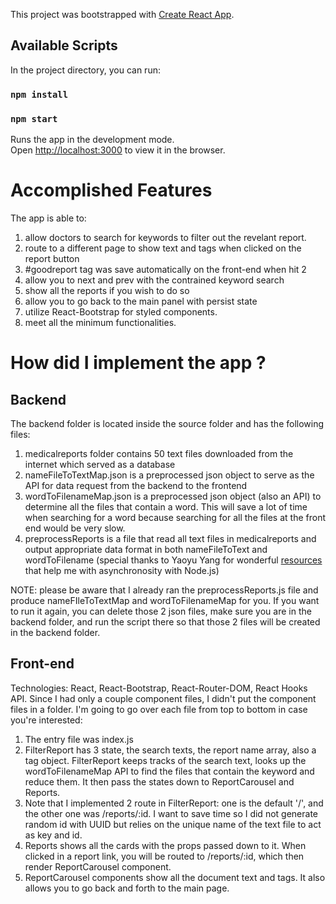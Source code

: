 This project was bootstrapped with [Create React App](https://github.com/facebook/create-react-app).

## Available Scripts

In the project directory, you can run:

### `npm install`
### `npm start`

Runs the app in the development mode.<br />
Open [http://localhost:3000](http://localhost:3000) to view it in the browser.

<h1>Accomplished Features</h1>

The app is able to:

1. allow doctors to search for keywords to filter out the revelant report.
2. route to a different page to show text and tags when clicked on the report button
3. #goodreport tag was save automatically on the front-end when hit 2
4. allow you to next and prev with the contrained keyword search
5. show all the reports if you wish to do so
6. allow you to go back to the main panel with persist state
7. utilize React-Bootstrap for styled components.
8. meet all the minimum functionalities.

<h1>How did I implement the app ?</h1>
<h2>  Backend </h2>
The backend folder is located inside the source folder and has the following files:

1. medicalreports folder contains 50 text files downloaded from the internet which served as a database
2. nameFileToTextMap.json is a preprocessed json object to serve as the API for data request from the backend to the frontend
3. wordToFilenameMap.json is a preprocessed json object (also an API) to determine all the files that contain a word. This will save a lot of time when searching for a word because searching for all the files at the front end would be very slow. 
4. preprocessReports is a file that read all text files in medicalreports and output appropriate data format in both nameFileToText and wordToFilename (special thanks to Yaoyu Yang for wonderful [resources](https://www.yaoyuyang.com/2017/01/20/nodejs-batch-file-processing.html) that help me with asynchronosity with Node.js)

NOTE: please be aware that I already ran the preprocessReports.js file and produce nameFIleToTextMap and wordToFilenameMap
for you. If you want to run it again, you can delete those 2 json files, make sure you are in the backend folder, and run the script there so that those 2 files will be created in the backend folder.

<h2> Front-end </h2>

Technologies: React, React-Bootstrap, React-Router-DOM, React Hooks API. Since I had only a couple component files, I didn't put the component files in a folder. I'm going to go over each file from top to bottom in case you're interested:

1. The entry file was index.js
2. FilterReport has 3 state, the search texts, the report name array, also a tag object. FilterReport keeps tracks of the search text, looks up the wordToFilenameMap API to find the files that contain the keyword and reduce them. It then pass the states down to ReportCarousel and Reports.
3. Note that I implemented 2 route in FilterReport: one is the default '/', and the other one was /reports/:id. I want to save time so I did not generate random id with UUID but relies on the unique name of the text file to act as key and id. 
4. Reports shows all the cards with the props passed down to it. When clicked in a report link, you will be routed to /reports/:id, which then render ReportCarousel component.
5. ReportCarousel components show all the document text and tags. It also allows you to go back and forth to the main page.

